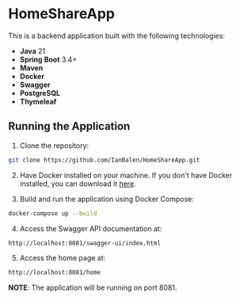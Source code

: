 # HomeShareApp

This is a backend application built with the following technologies:

- **Java** 21
- **Spring Boot** 3.4+
- **Maven**
- **Docker**
- **Swagger**
- **PostgreSQL**
- **Thymeleaf**

## Running the Application

1. Clone the repository:
```bash
git clone https://github.com/IanBalen/HomeShareApp.git
```

2. Have Docker installed on your machine. If you don't have Docker installed, you can download it [here](https://www.docker.com/products/docker-desktop).

3. Build and run the application using Docker Compose:
```bash
docker-compose up --build
```

4. Access the Swagger API documentation at:
```bash
http://localhost:8081/swagger-ui/index.html
```

5. Access the home page at:
```bash
http://localhost:8081/home
```


**NOTE**: The application will be running on port 8081.


